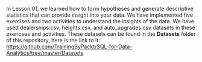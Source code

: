 In Lesson 01, we learned how to form hypotheses and generate descriptive statistics that can provide insight into your data. We have implemented five exercises and two activities to understand the insights of the data. We have used dealerships.csv, heights.csv, and  auto_upgrades.csv datasets in these exericses and activities. These datasets can be found in the **Datasets** folder of this repository, here is the link to it: https://github.com/TrainingByPackt/SQL-for-Data-Analytics/tree/master/Datasets
